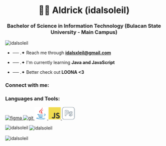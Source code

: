 <h1 align="center">🧑‍💻 Aldrick (idalsoleil)</h1>
<h3 align="center">Bachelor of Science in Information Technology (Bulacan State University - Main Campus)</h3>

<p align="left"> <img src="https://komarev.com/ghpvc/?username=idalsoleil&label=Profile%20views&color=0e75b6&style=flat" alt="idalsoleil" /> </p>

- ── .✦ Reach me through **idalsxleil@gmail.com**

- ── .✦ I'm currently learning **Java and JavaScript**

- ── .✦ Better check out **LOONA <3**

<h3 align="left">Connect with me:</h3>
<p align="left">
</p>

<h3 align="left">Languages and Tools:</h3>
<p align="left"> <a href="https://www.figma.com/" target="_blank" rel="noreferrer"> <img src="https://www.vectorlogo.zone/logos/figma/figma-icon.svg" alt="figma" width="40" height="40"/> </a> <a href="https://git-scm.com/" target="_blank" rel="noreferrer"> <img src="https://www.vectorlogo.zone/logos/git-scm/git-scm-icon.svg" alt="git" width="40" height="40"/> </a> <a href="https://www.java.com" target="_blank" rel="noreferrer"> <img src="https://raw.githubusercontent.com/devicons/devicon/master/icons/java/java-original.svg" alt="java" width="40" height="40"/> </a> <a href="https://developer.mozilla.org/en-US/docs/Web/JavaScript" target="_blank" rel="noreferrer"> <img src="https://raw.githubusercontent.com/devicons/devicon/master/icons/javascript/javascript-original.svg" alt="javascript" width="40" height="40"/> </a> <a href="https://www.photoshop.com/en" target="_blank" rel="noreferrer"> <img src="https://raw.githubusercontent.com/devicons/devicon/master/icons/photoshop/photoshop-line.svg" alt="photoshop" width="40" height="40"/> </a> </p>

<p><img align="left" src="https://github-readme-stats.vercel.app/api/top-langs?username=idalsoleil&show_icons=true&locale=en&layout=compact" alt="idalsoleil" /></p>

<p>&nbsp;<img align="center" src="https://github-readme-stats.vercel.app/api?username=idalsoleil&show_icons=true&locale=en" alt="idalsoleil" /></p>

<p><img align="center" src="https://github-readme-streak-stats.herokuapp.com/?user=idalsoleil&" alt="idalsoleil" /></p>
